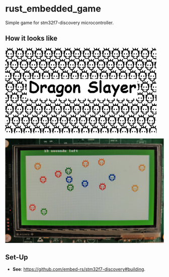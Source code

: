 # rust_embedded_game

Simple game for stm32f7-discovery microcontroller.

## How it looks like

![Start screen](images/dragonSlayer.png)

![Screenshot of the running game](images/game_screenshot.jpg) 

## Set-Up

- **See**:  <https://github.com/embed-rs/stm32f7-discovery#building>.


